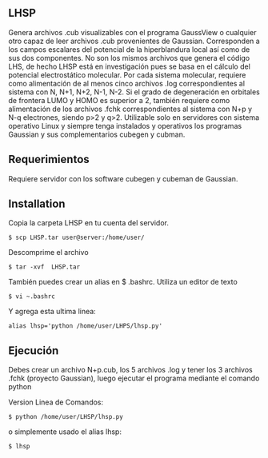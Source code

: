 ## LHSP

Genera archivos .cub visualizables con el programa GaussView o cualquier otro capaz de leer archivos .cub provenientes de Gaussian. Corresponden a los campos escalares del potencial de la hiperblandura local así como de sus dos componentes. No son los mismos archivos que genera el código LHS, de hecho LHSP está en investigación pues se basa en el cálculo del potencial electrostático molecular. Por cada sistema molecular, requiere como alimentación de al menos cinco archivos .log correspondientes al sistema con N, N+1, N+2, N-1, N-2. Si el grado de degeneración en orbitales de frontera LUMO y HOMO es superior a 2, también requiere como alimentación de los archivos .fchk correspondientes al sistema con N+p y N-q electrones, siendo p>2 y q>2.
Utilizable solo en servidores con sistema operativo Linux y siempre tenga instalados y operativos
los programas Gaussian y sus complementarios cubegen y cubman.

## Requerimientos

Requiere servidor con los software cubegen y cubeman de Gaussian.

## Installation

Copia la carpeta LHSP en tu cuenta del servidor. 
```
$ scp LHSP.tar user@server:/home/user/
```
Descomprime el archivo
```
$ tar -xvf  LHSP.tar
```
También puedes crear un alias en $ .bashrc. Utiliza un editor de texto 
```
$ vi ~.bashrc
```
Y agrega esta ultima linea: 
```
alias lhsp='python /home/user/LHPS/lhsp.py'
```

## Ejecución
Debes crear un archivo N+p.cub, los 5 archivos .log y tener los 3 archivos .fchk (proyecto Gaussian), luego ejecutar el programa mediante el comando python

Version Linea de Comandos:
```
$ python /home/user/LHSP/lhsp.py
```
o simplemente usado el alias lhsp:
```
$ lhsp
```

